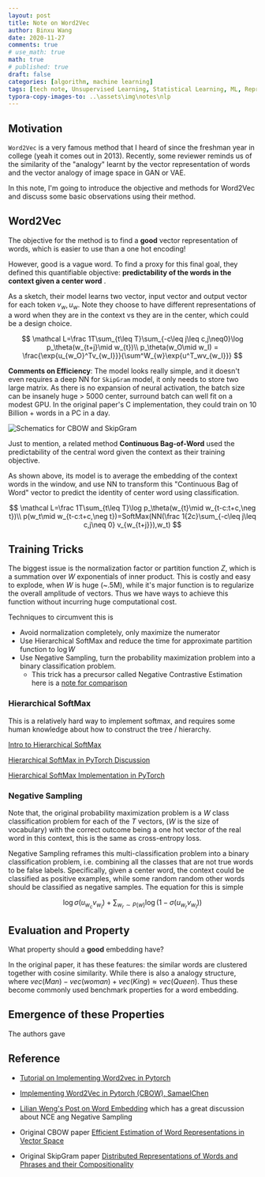 ```yaml
---
layout: post
title: Note on Word2Vec 
author: Binxu Wang
date: 2020-11-27
comments: true
# use_math: true
math: true
# published: true
draft: false
categories: [algorithm, machine learning]
tags: [tech note, Unsupervised Learning, Statistical Learning, ML, Representation Learning, Language, NLP]
typora-copy-images-to: ..\assets\img\notes\nlp
---
```



## Motivation

`Word2Vec`  is a very famous method that I heard of since the freshman year in college (yeah it comes out in 2013). Recently, some reviewer reminds us of the similarity of the "analogy" learnt by the vector representation of words and the vector analogy of image space in GAN or VAE. 

In this note, I'm going to introduce the objective and methods for Word2Vec and discuss some basic observations using their method. 

## Word2Vec

The objective for the method is to find a **good** vector representation of words, which is easier to use than a one hot encoding! 

However, good is a vague word. To find a proxy for this final goal, they defined this quantifiable objective: **predictability of the words in the context given a center word** . 

As a sketch, their model learns two vector, input vector and output vector for each token $v_w,u_w$. Note they choose to have different representations of a word when they are in the context vs they are in the center, which could be a design choice.


$$
\mathcal L=\frac 1T\sum_{t\leq T}\sum_{-c\leq j\leq c,j\neq0}\log p_\theta(w_{t+j}\mid w_{t})\\
p_\theta(w_O\mid w_I) = \frac{\exp{u_{w_O}^Tv_{w_I}}}{\sum^W_{w}\exp{u^T_wv_{w_I}}}
$$


**Comments on Efficiency**: The model looks really simple, and it doesn't even requires a deep NN for `SkipGram` model, it only needs to store two large matrix. As there is no expansion of neural activation, the batch size can be insanely huge > 5000 center, surround batch can well fit on a modest GPU. In the original paper's C implementation, they could train on 10 Billion + words in a PC in a day. 

![Schematics for CBOW and SkipGram](https://github.com/jojonki/word2vec-pytorch/raw/master/word2vec.PNG)



Just to mention, a related method **Continuous Bag-of-Word** used the predictability of the central word given the context as their training objective.

As shown above, its model is to average the embedding of the context words in the window, and use NN to transform this "Continuous Bag of Word" vector to predict the identity of center word using classification. 

$$
\mathcal L=\frac 1T\sum_{t\leq T}\log p_\theta(w_{t}\mid w_{t-c:t+c,\neg t})\\
p(w_t\mid w_{t-c:t+c,\neg t})=SoftMax(NN(\frac 1{2c}\sum_{-c\leq j\leq c,j\neq 0} v_{w_{t+j}}),w_t)
$$

## Training Tricks

The biggest issue is the normalization factor or partition function $Z$, which is a summation over $W$ exponentials of inner product. This is costly and easy to explode, when $W$ is huge (~.5M), while it's major function is to regularize the overall amplitude of vectors. Thus we have ways to achieve this function without incurring huge computational cost.

Techniques to circumvent this is 

* Avoid normalization completely, only maximize the numerator
* Use Hierarchical SoftMax and reduce the time for approximate partition function to $\log W$ 
* Use Negative Sampling, turn the probability maximization problem into a binary classification problem. 
  * This trick has a precursor called Negative Contrastive Estimation here is a [note for comparison](https://arxiv.org/pdf/1410.8251.pdf)



### Hierarchical SoftMax

This is a relatively hard way to implement softmax, and requires some human knowledge about how to construct the tree / hierarchy.

[Intro to Hierarchical SoftMax](https://leimao.github.io/article/Hierarchical-Softmax/) 

[Hierarchical SoftMax in PyTorch Discussion](https://discuss.pytorch.org/t/feedback-on-manually-implemented-hierarchical-softmax/82478)

[Hierarchical SoftMax Implementation in PyTorch](https://github.com/leimao/Two_Layer_Hierarchical_Softmax_PyTorch/blob/master/utils.py#L98) 



### Negative Sampling

Note that, the original probability maximization problem is a $W$ class classification problem for each of the $T$ vectors, ($W$ is the size of vocabulary) with the correct outcome being a one hot vector of the real word in this context, this is the same as cross-entropy loss.

Negative Sampling reframes this multi-classification problem into a binary classification problem, i.e. combining all the classes that are not true words to be false labels. Specifically, given a center word, the context could be classified as positive examples, while some random random other words should be classified as negative samples. The equation for this is simple


$$
\log \sigma(u_{w_c}v_{w_I})+\sum_{w_r\sim P(w)}\log (1-\sigma(u_{w_r}v_{w_I}))
$$


## Evaluation and Property

What property should a **good** embedding have?

In the original paper, it has these features: the similar words are clustered together with cosine similarity. While there is also a analogy structure, where $vec(Man)-vec(woman)+vec(King)\approx vec(Queen)$. Thus these become commonly used benchmark properties for a word embedding. 

## Emergence of these Properties

The authors gave 





## Reference

* [Tutorial on Implementing Word2vec in Pytorch](https://towardsdatascience.com/implementing-word2vec-in-pytorch-skip-gram-model-e6bae040d2fb) 
* [Implementing Word2Vec in Pytorch (CBOW), SamaelChen](https://samaelchen.github.io/word2vec_pytorch/) 

* [Lilian Weng's Post on Word Embedding](https://lilianweng.github.io/lil-log/2017/10/15/learning-word-embedding.html) which has a great discussion about NCE ang Negative Sampling



* Original CBOW paper [Efficient Estimation of Word Representations in Vector Space](https://arxiv.org/pdf/1301.3781.pdf) 
* Original SkipGram paper [Distributed Representations of Words and Phrases and their Compositionality](https://papers.nips.cc/paper/2013/file/9aa42b31882ec039965f3c4923ce901b-Paper.pdf) 